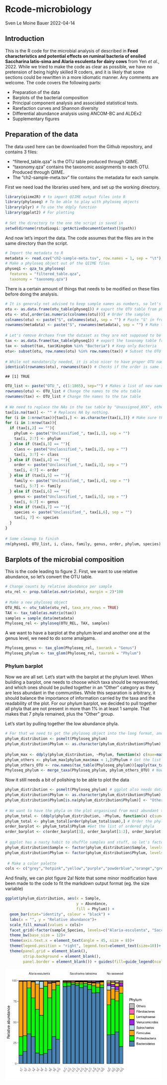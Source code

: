 Rcode-microbiology
================
Sven Le Moine Bauer
2022-04-14

## Introduction

This is the R code for the microbial analysis of described in **Feed
characteristics and potential effects on ruminal bacteria of ensiled
Saccharina latis-sima and Alaria esculenta for dairy cows** from Yen *et
al.*, 2022. While we tried to make the code as clear as possible, we
have no pretension of being highly skilled R coders, and it is likely
that some sections could be rewritten in a more idiomatic manner. Any
comments are welcome. The code covers the following parts:

-   Preparation of the data
-   Barplots of the bacterial composition
-   Principal component analysis and associated statistical tests.
-   Rarefaction curves and Shannon diversity
-   Differential abundance analysis using ANCOM-BC and ALDEx2
-   Supplementary figures

## Preparation of the data

The data used here can be downloaded from the Github repository, and
contains 3 files:

-   “filtered_table.qza” is the OTU table produced through QIIME.
-   “taxonomy.qza” contains the taxonomic assignments to each OTU.
    Produced through QIIME.
-   The “ch2-sample-meta.tsv” file contains the metadata for each
    sample.

First we need load the libraries used here, and set up the working
directory.

``` r
library(qiime2R) # to import QIIME output files into R
library(phyloseq) # To be able to play with phyloseq objects
library(plyr) # To use the ddply function
library(ggplot2) # For plotting

# Set the directory to the one the script is saved in
setwd(dirname(rstudioapi::getActiveDocumentContext()$path)) 
```

And now let’s import the data. The code assumes that the files are in
the same directory than the script.

``` r
# Import the metadata to R
metadata <- read.csv("ch2-sample-meta.tsv", row.names = 1, sep = "\t")
# Make a phyloseq object out of the QIIME files
physeq1 <- qza_to_phyloseq( 
  features = "filtered_table.qza",
  taxonomy = "taxonomy.qza")
```

There is a certain amount of things that needs to be modified on these
files before doing the analysis.

``` r
# It is generaly not advised to keep sample names as numbers, so let's add "S" in front
otu <- as.data.frame(otu_table(physeq1)) # export the OTU table from phyloseq as data frame
otu <- otu[,order(as.numeric(colnames(otu)))] # Order the samples
colnames(otu) <- paste("S", colnames(otu), sep = "") # Paste "S" in front of each sample name
rownames(metadata) <- paste("S", rownames(metadata), sep = "") # Make the change in the metadata table too

# Let's remove Archaea from the dataset as they are not supposed to be targeted by the primer pair.
tax <- as.data.frame(tax_table(physeq1)) # export the taxonomy table from phyloseq as data frame
tax <- subset(tax, tax$Kingdom %in% "Bacteria") # Keep only Bacteria
otu<- subset(otu, row.names(otu) %in% row.names(tax)) # Subset the OTU table too

# While not mandatorily needed, it is also nicer to have proper OTU names rather than a nonsensical string.
identical(rownames(otu), rownames(tax)) # Checks if the order is same in the otu and tax tables. Has to be true!
```

    ## [1] TRUE

``` r
OTU_list <- paste("OTU_", c(1:1865), sep="") # Makes a list of new names
rownames(otu) <- OTU_list # Change the names to the otu table
rownames(tax) <- OTU_list # Change the names to the tax table

# We need to replace the NAs in the tax table by "Unassigned_XXX", otherwise we may have some nonsensical taxonomic amalgams later on.
tax[is.na(tax)] <- "" # Replaces NA by nothing.
for (i in 1:nrow(tax)){tax[i,] <- as.character(tax[i,])} # Make sure that everything is a string in the table
for (i in 1:nrow(tax)){
  if (tax[i,2] == ""){
    phylum <- paste("Unclassified_", tax[i,1], sep = "")
    tax[i, 2:7] <- phylum
  } else if (tax[i,3] == ""){
    class <- paste("Unclassified_", tax[i,2], sep = "")
    tax[i, 3:7] <- class
  } else if (tax[i,4] == ""){
    order <- paste("Unclassified_", tax[i,3], sep = "")
    tax[i, 4:7] <- order
  } else if (tax[i,5] == ""){
    family <- paste("Unclassified_", tax[i,4], sep = "")
    tax[i, 5:7] <- family
  } else if (tax[i,6] == ""){
    genus <- paste("Unclassified_", tax[i,5], sep = "")
    tax[i, 6:7] <- genus
  } else if (tax[i,7] == ""){
    species <- paste("Unclassified_", tax[i,6], sep = "")
    tax[i, 7] <- species
  }
}

# Some cleanup to finish
rm(physeq1, OTU_list, i, class, family, genus, order, phylum, species)
```

## Barplots of the microbial composition

This is the code leading to figure 2. First, we want to use relative
abundance, so let’s convert the OTU table.

``` r
# Change counts by relative abundance per sample
otu_rel <- prop.table(as.matrix(otu), margin = 2)*100

# Make a new phyloseq object
OTU_REL <- otu_table(otu_rel, taxa_are_rows = TRUE)
TAX <- tax_table(as.matrix(tax))
samples = sample_data(metadata)
Phyloseq_rel <- phyloseq(OTU_REL, TAX, samples)
```

A we want to have a barplot at the phylum level and another one at the
genus level, we need to do some amalgams.

``` r
Phyloseq_genus <- tax_glom(Phyloseq_rel, taxrank = "Genus")
Phyloseq_phylum <- tax_glom(Phyloseq_rel, taxrank = "Phylum")
```

### Phylum barplot

Now we are all set. Let’s start with the barplot at the phylum level.
When building a barplot, one needs to choose which taxa should be
represented, and which ones should be pulled together in an “Other”
category as they are less abundant in the communities. While this
separation is arbitrary, it should balance the importance of information
carried by the taxa and the readability of the plot. For our phylum
barplot, we decided to pull together all phyla that are not present in
more than 1% in at least 1 sample. That makes that 7 phyla remained,
plus the “Other” group.

Let’s start by pulling together the low abundance phyla.

``` r
# For that we need to get the phyloseq object into the long format, and make sure that phyla are strings.
phylum_distribution <- psmelt(Phyloseq_phylum)
phylum_distribution$Phylum <- as.character(phylum_distribution$Phylum)

phylum_max <- ddply(phylum_distribution, ~Phylum, function(x) c(max=max(x$Abundance))) # What is the highest abundance for each phylum?
phylum_others <- phylum_max[phylum_max$max < 1,]$Phylum # Get the list of phyla that do not reach 1% in any sample.
phylum_others_OTU <- row.names(tax_table(Phyloseq_phylum))[apply(tax_table(Phyloseq_phylum), 1, function(u) any(u %in% phylum_others))] # What is the OTU name of these phyla?
Phyloseq_phylum <- merge_taxa(Phyloseq_phylum, phylum_others_OTU) # Now we can pool these OTUs together inside the phyloseq object
```

Now it still needs a bit of polishing to be able to plot the data

``` r
phylum_distribution <- psmelt(Phyloseq_phylum) # ggplot also needs data in the long format
phylum_distribution$Phylum <- as.character(phylum_distribution$Phylum) # Makes sure that phyla are strings
phylum_distribution$Phylum[is.na(phylum_distribution$Phylum)] <- "Others" # Gives the name "Others" to the pulled phyla

# We want to have the phyla on the plot orgasnised from most abundant to least abundant, with "Others" as last.
phylum_total <- (ddply(phylum_distribution, ~Phylum, function(x) c(sum=sum(x$Abundance)))) # Cumulative abundance of each OTU.
phylum_total <- phylum_total[order(phylum_total$sum),] # Order the phyla per cumulative abundance
order_barplot <- phylum_total$Phylum #Get the list of ordered phyla
order_barplot <- c(order_barplot[3], order_barplot[1:2], order_barplot[4:8]) # Move "Others" to the beginning

# ggplot has a nasty habit to shuffle samples and stuff, so let's factorise the samples, and the phylum order.
phylum_distribution$Sample <- factor(phylum_distribution$Sample, levels = colnames(otu))
phylum_distribution$Phylum <- factor(phylum_distribution$Phylum, levels = order_barplot)

 # Make a color palette
cols <- c("grey","hotpink","yellow","purple","powderblue","orange","green","steelblue")
```

And finally, we can plot figure 2a! Note that some minor modification
have been made to the code to fit the markdown output format (eg. the
size variable)

``` r
ggplot(phylum_distribution, aes(x = Sample,
                                y = Abundance, 
                                fill = Phylum)) +
  geom_bar(stat="identity", colour = "black") +
  labs(x = "", y = "Relative abundance")+ 
  scale_fill_manual(values = cols)+
  facet_grid(~factor(sample_Species, levels=c("Alaria-esculenta", "Saccharina-latissima","No-seaweed")), scales = 'free', space = 'free')+
  theme_bw(base_size = 12)+
  theme(axis.text.x = element_text(angle = 45, size = 8))+
  theme(legend.position = "right", legend.text=element_text(size=10))+
  theme(panel.grid = element_blank(),
        strip.background = element_blank(),
        panel.border = element_blank()) + guides(fill=guide_legend(ncol = 1))
```

![](Rcode-microbiology_files/figure-gfm/plot-1.png)<!-- -->
